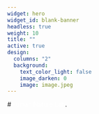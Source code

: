 ```yaml
---
widget: hero
widget_id: blank-banner
headless: true
weight: 10
title: ""
active: true
design:
  columns: "2"
  background:
    text_color_light: false
    image_darken: 0
    image: image.jpeg
---
```

#<span style="color:white">Human Nature Lab</span>.
